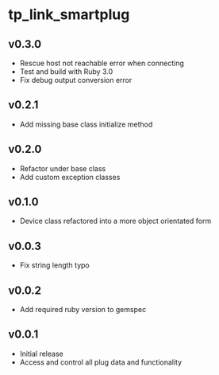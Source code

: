 # tp_link_smartplug

## v0.3.0

- Rescue host not reachable error when connecting
- Test and build with Ruby 3.0
- Fix debug output conversion error

## v0.2.1

- Add missing base class initialize method

## v0.2.0

- Refactor under base class
- Add custom exception classes

## v0.1.0

- Device class refactored into a more object orientated form

## v0.0.3

- Fix string length typo

## v0.0.2

- Add required ruby version to gemspec

## v0.0.1

- Initial release
- Access and control all plug data and functionality
